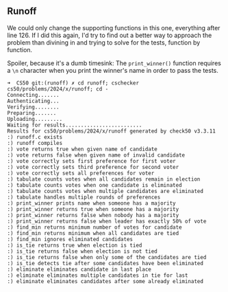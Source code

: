 ## Runoff

We could only change the supporting functions in this one, everything after line
126\. If I did this again, I'd try to find out a better way to approach the
problem than divining in and trying to solve for the tests, function by
function.

Spoiler, because it's a dumb timesink: The `print_winner()` function requires a
`\n` character when you print the winner's name in order to pass the tests.

```
➜  CS50 git:(runoff) ✗ cd runoff; cschecker cs50/problems/2024/x/runoff; cd -
Connecting.......
Authenticating...
Verifying........
Preparing.......
Uploading.........
Waiting for results.........................
Results for cs50/problems/2024/x/runoff generated by check50 v3.3.11
:) runoff.c exists
:) runoff compiles
:) vote returns true when given name of candidate
:) vote returns false when given name of invalid candidate
:) vote correctly sets first preference for first voter
:) vote correctly sets third preference for second voter
:) vote correctly sets all preferences for voter
:) tabulate counts votes when all candidates remain in election
:) tabulate counts votes when one candidate is eliminated
:) tabulate counts votes when multiple candidates are eliminated
:) tabulate handles multiple rounds of preferences
:) print_winner prints name when someone has a majority
:) print_winner returns true when someone has a majority
:) print_winner returns false when nobody has a majority
:) print_winner returns false when leader has exactly 50% of vote
:) find_min returns minimum number of votes for candidate
:) find_min returns minimum when all candidates are tied
:) find_min ignores eliminated candidates
:) is_tie returns true when election is tied
:) is_tie returns false when election is not tied
:) is_tie returns false when only some of the candidates are tied
:) is_tie detects tie after some candidates have been eliminated
:) eliminate eliminates candidate in last place
:) eliminate eliminates multiple candidates in tie for last
:) eliminate eliminates candidates after some already eliminated
```
